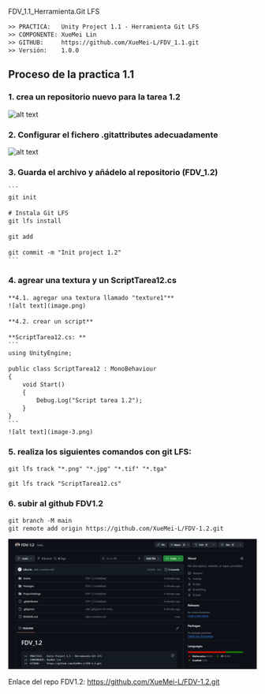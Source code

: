 FDV_1.1_Herramienta.Git LFS

```
>> PRACTICA:   Unity Project 1.1 - Herramienta Git LFS
>> COMPONENTE: XueMei Lin
>> GITHUB:     https://github.com/XueMei-L/FDV_1.1.git
>> Versión:    1.0.0
```

## Proceso de la practica 1.1
### 1. crea un repositorio nuevo para la tarea 1.2
![alt text](image-1.png)

### 2. Configurar el fichero .gitattributes adecuadamente
![alt text](image-2.png)

### 3. Guarda el archivo y añádelo al repositorio (FDV_1.2)
    ```
    git init
    
    # Instala Git LFS
    git lfs install

    git add
    
    git commit -m "Init project 1.2"
    ```

### 4. agrear una textura y un **ScriptTarea12.cs**

    **4.1. agregar una textura llamado "texture1"**
    ![alt text](image.png)

    **4.2. crear un script**

    **ScriptTarea12.cs: **
    ```
    using UnityEngine;

    public class ScriptTarea12 : MonoBehaviour
    {
        void Start()
        {
            Debug.Log("Script tarea 1.2");
        }
    }
    ```
    ![alt text](image-3.png)

### 5. realiza los siguientes comandos con git LFS:
```
git lfs track "*.png" "*.jpg" "*.tif" "*.tga"
```
```
git lfs track "ScriptTarea12.cs"
```

### 6. subir al github FDV1.2
```
git branch -M main
git remote add origin https://github.com/XueMei-L/FDV-1.2.git

```
![alt text](image-4.png)

Enlace del repo FDV1.2:
https://github.com/XueMei-L/FDV-1.2.git
